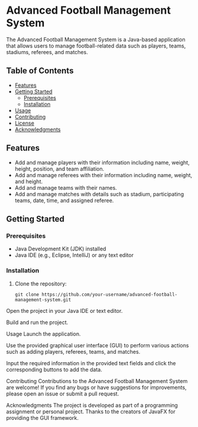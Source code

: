 # Advanced Football Management System

The Advanced Football Management System is a Java-based application that allows users to manage football-related data such as players, teams, stadiums, referees, and matches.

## Table of Contents

- [Features](#features)
- [Getting Started](#getting-started)
  - [Prerequisites](#prerequisites)
  - [Installation](#installation)
- [Usage](#usage)
- [Contributing](#contributing)
- [License](#license)
- [Acknowledgments](#acknowledgments)

## Features

- Add and manage players with their information including name, weight, height, position, and team affiliation.
- Add and manage referees with their information including name, weight, and height.
- Add and manage teams with their names.
- Add and manage matches with details such as stadium, participating teams, date, time, and assigned referee.

## Getting Started

### Prerequisites

- Java Development Kit (JDK) installed
- Java IDE (e.g., Eclipse, IntelliJ) or any text editor

### Installation

1. Clone the repository:
   ```shell
   git clone https://github.com/your-username/advanced-football-management-system.git
Open the project in your Java IDE or text editor.

Build and run the project.

Usage
Launch the application.

Use the provided graphical user interface (GUI) to perform various actions such as adding players, referees, teams, and matches.

Input the required information in the provided text fields and click the corresponding buttons to add the data.

Contributing
Contributions to the Advanced Football Management System are welcome! If you find any bugs or have suggestions for improvements, please open an issue or submit a pull request.

Acknowledgments
The project is developed as part of a programming assignment or personal project.
Thanks to the creators of JavaFX for providing the GUI framework.
